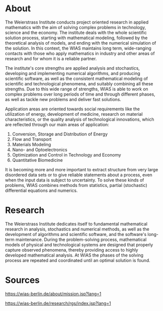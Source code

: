 # About
The Weierstrass Institute conducts project oriented research in applied mathematics with the aim of solving complex problems in technology, science and the economy. The institute deals with the whole scientific solution process, starting with mathematical modeling, followed by the theoretical analysis of models, and ending with the numerical simulation of the solution. In this context, the WIAS maintains long term, wide-ranging contacts with those who apply mathematics in industry and other areas of research and for whom it is a reliable partner.

The institute's core strengths are applied analysis and stochastics, developing and implementing numerical algorithms, and producing scientific software, as well as the consistent mathematical modeling of scientific and technological phenomena, and suitably combining all these strengths. Due to this wide range of strengths, WIAS is able to work on complex problems over long periods of time and through different phases, as well as tackle new problems and deliver fast solutions.

Application areas are oriented towards social requirements like the utilization of energy, development of medicine, research on material characteristics, or the quality analysis of technological innovations, which are reflected through our main areas of application: 
1. Conversion, Storage and Distribution of Energy
2. Flow and Transport 
3. Materials Modeling
4. Nano- and Optoelectronics
5. Optimization and Control in Technology and Economy
6. Quantitative Biomedicine

It is becoming more and more important to extract structure from very large disordered data sets or to give reliable statements about a process, even when the input data is subject to uncertainty. To solve these kinds of problems, WIAS combines methods from statistics, partial (stochastic) differential equations and numerics.

# Research
The Weierstrass Institute dedicates itself to fundamental mathematical research in analysis, stochastics and numerical methods, as well as the development of algorithms and scientific software, and the software's long-term maintenance. During the problem-solving process, mathematical models of physical and technological systems are designed that properly capture observed phenomena, thereby providing access to highly developed mathematical analysis. At WIAS the phases of the solving process are repeated and coordinated until an optimal solution is found.

# Sources
https://wias-berlin.de/about/mission.jsp?lang=1

https://wias-berlin.de/research/rgs/index.jsp?lang=1
